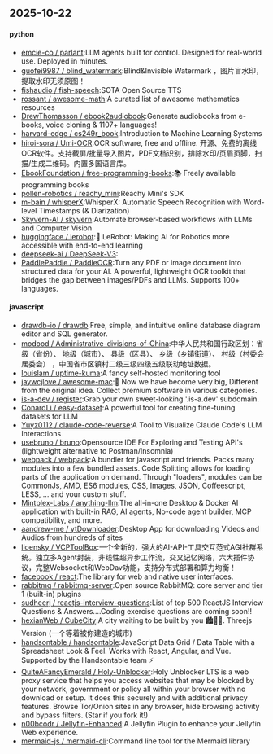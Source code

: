 ## 2025-10-22

#### python
* [emcie-co / parlant](https://github.com/emcie-co/parlant):LLM agents built for control. Designed for real-world use. Deployed in minutes.
* [guofei9987 / blind_watermark](https://github.com/guofei9987/blind_watermark):Blind&Invisible Watermark ，图片盲水印，提取水印无须原图！
* [fishaudio / fish-speech](https://github.com/fishaudio/fish-speech):SOTA Open Source TTS
* [rossant / awesome-math](https://github.com/rossant/awesome-math):A curated list of awesome mathematics resources
* [DrewThomasson / ebook2audiobook](https://github.com/DrewThomasson/ebook2audiobook):Generate audiobooks from e-books, voice cloning & 1107+ languages!
* [harvard-edge / cs249r_book](https://github.com/harvard-edge/cs249r_book):Introduction to Machine Learning Systems
* [hiroi-sora / Umi-OCR](https://github.com/hiroi-sora/Umi-OCR):OCR software, free and offline. 开源、免费的离线OCR软件。支持截屏/批量导入图片，PDF文档识别，排除水印/页眉页脚，扫描/生成二维码。内置多国语言库。
* [EbookFoundation / free-programming-books](https://github.com/EbookFoundation/free-programming-books):📚 Freely available programming books
* [pollen-robotics / reachy_mini](https://github.com/pollen-robotics/reachy_mini):Reachy Mini's SDK
* [m-bain / whisperX](https://github.com/m-bain/whisperX):WhisperX: Automatic Speech Recognition with Word-level Timestamps (& Diarization)
* [Skyvern-AI / skyvern](https://github.com/Skyvern-AI/skyvern):Automate browser-based workflows with LLMs and Computer Vision
* [huggingface / lerobot](https://github.com/huggingface/lerobot):🤗 LeRobot: Making AI for Robotics more accessible with end-to-end learning
* [deepseek-ai / DeepSeek-V3](https://github.com/deepseek-ai/DeepSeek-V3):
* [PaddlePaddle / PaddleOCR](https://github.com/PaddlePaddle/PaddleOCR):Turn any PDF or image document into structured data for your AI. A powerful, lightweight OCR toolkit that bridges the gap between images/PDFs and LLMs. Supports 100+ languages.

#### javascript
* [drawdb-io / drawdb](https://github.com/drawdb-io/drawdb):Free, simple, and intuitive online database diagram editor and SQL generator.
* [modood / Administrative-divisions-of-China](https://github.com/modood/Administrative-divisions-of-China):中华人民共和国行政区划：省级（省份）、 地级（城市）、 县级（区县）、 乡级（乡镇街道）、 村级（村委会居委会） ，中国省市区镇村二级三级四级五级联动地址数据。
* [louislam / uptime-kuma](https://github.com/louislam/uptime-kuma):A fancy self-hosted monitoring tool
* [jaywcjlove / awesome-mac](https://github.com/jaywcjlove/awesome-mac): Now we have become very big, Different from the original idea. Collect premium software in various categories.
* [is-a-dev / register](https://github.com/is-a-dev/register):Grab your own sweet-looking '.is-a.dev' subdomain.
* [ConardLi / easy-dataset](https://github.com/ConardLi/easy-dataset):A powerful tool for creating fine-tuning datasets for LLM
* [Yuyz0112 / claude-code-reverse](https://github.com/Yuyz0112/claude-code-reverse):A Tool to Visualize Claude Code's LLM Interactions
* [usebruno / bruno](https://github.com/usebruno/bruno):Opensource IDE For Exploring and Testing API's (lightweight alternative to Postman/Insomnia)
* [webpack / webpack](https://github.com/webpack/webpack):A bundler for javascript and friends. Packs many modules into a few bundled assets. Code Splitting allows for loading parts of the application on demand. Through "loaders", modules can be CommonJs, AMD, ES6 modules, CSS, Images, JSON, Coffeescript, LESS, ... and your custom stuff.
* [Mintplex-Labs / anything-llm](https://github.com/Mintplex-Labs/anything-llm):The all-in-one Desktop & Docker AI application with built-in RAG, AI agents, No-code agent builder, MCP compatibility, and more.
* [aandrew-me / ytDownloader](https://github.com/aandrew-me/ytDownloader):Desktop App for downloading Videos and Audios from hundreds of sites
* [lioensky / VCPToolBox](https://github.com/lioensky/VCPToolBox):一个全新的，强大的AI-API-工具交互范式AGI社群系统。独立多Agent封装，非线性超异步工作流，交叉记忆网络，六大插件协议，完整Websocket和WebDav功能，支持分布式部署和算力均衡！
* [facebook / react](https://github.com/facebook/react):The library for web and native user interfaces.
* [rabbitmq / rabbitmq-server](https://github.com/rabbitmq/rabbitmq-server):Open source RabbitMQ: core server and tier 1 (built-in) plugins
* [sudheerj / reactjs-interview-questions](https://github.com/sudheerj/reactjs-interview-questions):List of top 500 ReactJS Interview Questions & Answers....Coding exercise questions are coming soon!!
* [hexianWeb / CubeCity](https://github.com/hexianWeb/CubeCity):A city waiting to be built by you 🏙️🔨✨. Threejs Version (一个等着被你建造的城市)
* [handsontable / handsontable](https://github.com/handsontable/handsontable):JavaScript Data Grid / Data Table with a Spreadsheet Look & Feel. Works with React, Angular, and Vue. Supported by the Handsontable team ⚡
* [QuiteAFancyEmerald / Holy-Unblocker](https://github.com/QuiteAFancyEmerald/Holy-Unblocker):Holy Unblocker LTS is a web proxy service that helps you access websites that may be blocked by your network, government or policy all within your browser with no download or setup. It does this securely and with additional privacy features. Browse Tor/Onion sites in any browser, hide browsing activity and bypass filters. (Star if you fork it!)
* [n00bcodr / Jellyfin-Enhanced](https://github.com/n00bcodr/Jellyfin-Enhanced):A Jellyfin Plugin to enhance your Jellyfin Web experience.
* [mermaid-js / mermaid-cli](https://github.com/mermaid-js/mermaid-cli):Command line tool for the Mermaid library

